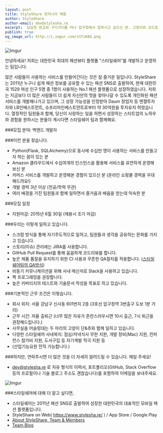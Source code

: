 ```yaml
---
layout: post
title: StyleShare 엔지니어 채용
author: StyleShare
author-email: dev@stylesha.re
excerpt:  답답한 판교와 구디가디를 떠나 압구정에서 일하시고 싶으신 분. 고양이와 코드로 교감하고 싶으신 분, Slack을 통해 아이유에게 아침마다 리포트를 받고 싶으신 분. StyleShare에서 ‘백엔드 개발자'를 모십니다.
publish: true
og_image_url: http://i.imgur.com/sSTuK8G.png
---
```


![Imgur](http://i.imgur.com/sSTuK8G.png)

안녕하세요! 저희는 대한민국 최대의 패션뷰티 플랫폼 “스타일쉐어”를 개발하고 운영하는 팀입니다.

많은 사람들이 사용하는 서비스를 만들어간다는 것은 참 즐거운 일입니다. StyleShare는 2011년 누구나 쉽게 패션 정보를 공유할 수 있는 패션 SNS로 출발하여, 현재 대한민국 1529 여성 인구 5명 중 1명이 사용하는 No.1 패션 플랫폼으로 성장하였습니다. 저희는 지금보다 더 많은 사람들이 더 쉽게 자신만의 멋을 찾아나갈 수 있도록 개인화된 패션 서비스를 개발해나가고 있으며, 그 성장 가능성을 인정받아 Daum 창업자 등 엔젤투자자와 LB인베스트먼트, 슈프리마인베스트먼트로부터 약 30억원을 투자유치 하였습니다. 열정적인 팀원들과 함께, 당신이 사랑하는 일을 하면서 성장하는 스타트업의 노하우와 경험을 원하시는 분들이 계시다면 스타일쉐어 팀과 함께해요.

###모집 분야: 백엔드 개발자

###이런 분을 찾습니다.
* Python(Flask, SQLAlchemy)으로 동시에 수십만 명이 사용하는 서비스를 만들고자 하는 꿈이 있는 분
* Amazon 클라우드에서 수십여개의 인스턴스을 활용해 서비스를 유연하게 운영해보신 분
* 커머스 서비스를 개발하고 운영해본 경험이 있으신 분 (온라인 쇼핑몰 경력을 우대해드려요!)
* 개발 경력 3년 이상 (전공/학력 무관)
* 여러 배경을 가진 팀원들과 함께 일하면서 즐거움과 배움을 얻는데 익숙한 분

###모집 일정

- 지원마감: 2015년 6월 30일 (채용시 조기 마감)

###우리는 이렇게 일하고 있습니다.

* 스크럼 방식을 통해 자기주도적으로 일하고, 팀원들과 생각을 공유하는 문화를 가지고 있습니다.
* 스토리(이슈) 관리에는 JIRA를 사용합니다.
* GitHub Pull Request를 통해 꼼꼼하게 코드리뷰를 합니다.
* 높은 제품 품질을 유지하기 위한 CI 사용과 꾸준한 QA절차를 적용합니다. ([스타일쉐어팀의 QA방식](http://styleshare.github.io/2015/04/16/qa-process.html))
* 비동기 커뮤니케이션을 위해 사내 메신저로 Slack을 사용하고 있습니다.
* 짝 프로그래밍을 권장합니다.
* 높은 커버리지의 테스트와 기술문서 작성을 목표로 하고 있습니다.

###기본적인 근무 조건은 이렇습니다.
* 회사 위치: 서울 강남구 신사동 601번지 2층 (3호선 압구정역 3번출구 도보 1분 거리)
* 근무 시간: 자율 출퇴근 (너무 많은 자유가 혼란스러우시면 10시 출근, 7시 퇴근을 권장해드립니다.)
* 사무실을 어슬렁대는 두 마리의 고양이 단&추와 함께 일하고 있습니다.
* 다양한 스타일쉐어 사내복지: 점심/저녁식사 무한 지원, 개발 장비(Mac) 지원, 컨퍼런스 참가비 지원, 도서구입 등 자기계발 적극 지원 등
* (산업기능요원 전직 가능합니다.)

###하지만, 연락주시면 더 많은 것을 더 자세히 알려드릴 수 있습니다. 메일 주세요!
* dev@stylesha.re 로 자유 형식의 이력서, 포트폴리오(GitHub, Stack Overflow 등의 프로필이나 기술 블로그 주소도 괜찮습니다)를 포함하여 이메일을 보내주세요.

![Imgur](http://i.imgur.com/FFL37md.png)

###스타일쉐어에 대해 더 알고 싶다면,
* 스타일쉐어는 2011년 패션 SNS로 출발하여 성장한 대한민국의 대표적인 모바일 패션 플랫폼입니다.
* StyleShare on Web( https://www.stylesha.re/ ) / App Store / Google Play
* [About StyleShare, Team & Members](http://about.stylesha.re/ )
* [Team Blog](http://styleshare.github.io)
